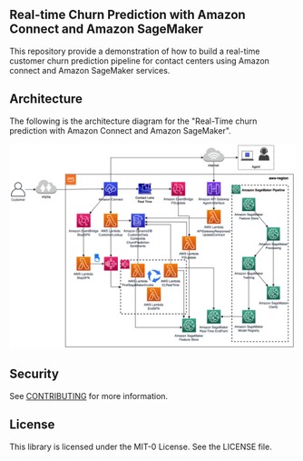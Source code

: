 ## Real-time Churn Prediction with Amazon Connect and Amazon SageMaker

This repository provide a demonstration of how to build a real-time customer churn prediction pipeline for contact centers using Amazon connect and Amazon SageMaker services.

## Architecture

The following is the architecture diagram for the "Real-Time churn prediction with Amazon Connect and Amazon SageMaker".

![1](Architecture.png) 

## Security

See [CONTRIBUTING](CONTRIBUTING.md#security-issue-notifications) for more information.

## License

This library is licensed under the MIT-0 License. See the LICENSE file.

